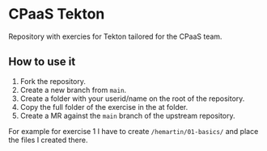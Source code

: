 # CPaaS Tekton

Repository with exercies for Tekton tailored for the CPaaS team.

## How to use it

1. Fork the repository.
1. Create a new branch from `main`.
1. Create a folder with your userid/name on the root of the repository.
1. Copy the full folder of the exercise in the at folder.
1. Create a MR against the `main` branch of the upstream repository.

For example for exercise 1 I have to create `/hemartin/01-basics/` and place the files I created there.
